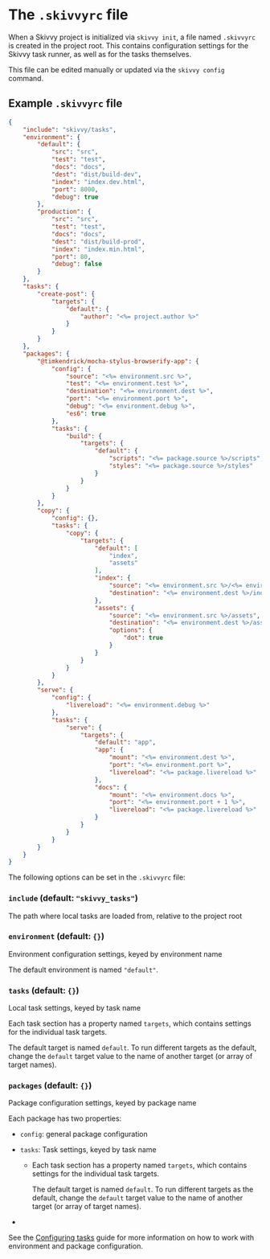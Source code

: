 # The `.skivvyrc` file

When a Skivvy project is initialized via `skivvy init`, a file named `.skivvyrc` is created in the project root. This contains configuration settings for the Skivvy task runner, as well as for the tasks themselves.

This file can be edited manually or updated via the `skivvy config` command.


## Example `.skivvyrc` file

```json
{
	"include": "skivvy/tasks",
	"environment": {
		"default": {
			"src": "src",
			"test": "test",
			"docs": "docs",
			"dest": "dist/build-dev",
			"index": "index.dev.html",
			"port": 8000,
			"debug": true
		},
		"production": {
			"src": "src",
			"test": "test",
			"docs": "docs",
			"dest": "dist/build-prod",
			"index": "index.min.html",
			"port": 80,
			"debug": false
		}
	},
	"tasks": {
		"create-post": {
			"targets": {
				"default": {
					"author": "<%= project.author %>"
				}
			}
		}
	},
	"packages": {
		"@timkendrick/mocha-stylus-browserify-app": {
			"config": {
				"source": "<%= environment.src %>",
				"test": "<%= environment.test %>",
				"destination": "<%= environment.dest %>",
				"port": "<%= environment.port %>",
				"debug": "<%= environment.debug %>",
				"es6": true
			},
			"tasks": {
				"build": {
					"targets": {
						"default": {
							"scripts": "<%= package.source %>/scripts",
							"styles": "<%= package.source %>/styles"
						}
					}
				}
			}
		},
		"copy": {
			"config": {},
			"tasks": {
				"copy": {
					"targets": {
						"default": [
							"index",
							"assets"
						],
						"index": {
							"source": "<%= environment.src %>/<%= environment.index %>",
							"destination": "<%= environment.dest %>/index.html"
						},
						"assets": {
							"source": "<%= environment.src %>/assets",
							"destination": "<%= environment.dest %>/assets",
							"options": {
								"dot": true
							}
						}
					}
				}
			}
		},
		"serve": {
			"config": {
				"livereload": "<%= environment.debug %>"
			},
			"tasks": {
				"serve": {
					"targets": {
						"default": "app",
						"app": {
							"mount": "<%= environment.dest %>",
							"port": "<%= environment.port %>",
							"livereload": "<%= package.livereload %>"
						},
						"docs": {
							"mount": "<%= environment.docs %>",
							"port": "<%= environment.port + 1 %>",
							"livereload": "<%= package.livereload %>"
						}
					}
				}
			}
		}
	}
}
```

The following options can be set in the `.skivvyrc` file:

### `include` (default: `"skivvy_tasks"`)

The path where local tasks are loaded from, relative to the project root


### `environment` (default: `{}`)

Environment configuration settings, keyed by environment name

The default environment is named `"default"`.


### `tasks` (default: `{}`)

Local task settings, keyed by task name

Each task section has a property named `targets`, which contains settings for the individual task targets.

The default target is named `default`. To run different targets as the default, change the `default` target value to the name of another target (or array of target names).


### `packages` (default: `{}`)

Package configuration settings, keyed by package name

Each package has two properties:

- `config`: general package configuration
- `tasks`: Task settings, keyed by task name

	- Each task section has a property named `targets`, which contains settings for the individual task targets.

		The default target is named `default`. To run different targets as the default, change the `default` target value to the name of another target (or array of target names).

-

See the [Configuring tasks](guide/02-configuring-tasks.md) guide for more information on how to work with environment and package configuration.
